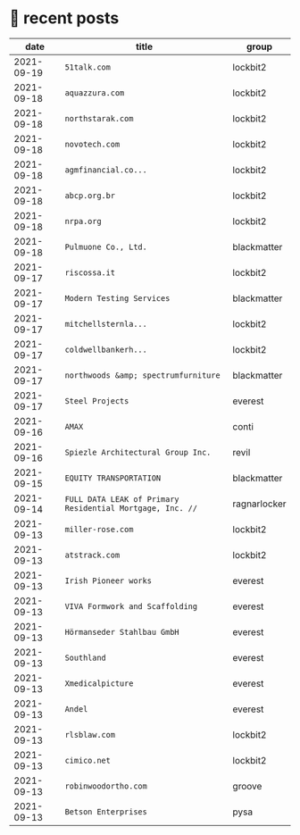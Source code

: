 # 📰 recent posts

| date | title | group |
|---|---|---|
| 2021-09-19 | `51talk.com ` | lockbit2 |
| 2021-09-18 | `aquazzura.com` | lockbit2 |
| 2021-09-18 | `northstarak.com ` | lockbit2 |
| 2021-09-18 | `novotech.com ` | lockbit2 |
| 2021-09-18 | `agmfinancial.co... ` | lockbit2 |
| 2021-09-18 | `abcp.org.br ` | lockbit2 |
| 2021-09-18 | `nrpa.org ` | lockbit2 |
| 2021-09-18 | `Pulmuone Co., Ltd.` | blackmatter |
| 2021-09-17 | `riscossa.it ` | lockbit2 |
| 2021-09-17 | `Modern Testing Services` | blackmatter |
| 2021-09-17 | `mitchellsternla... ` | lockbit2 |
| 2021-09-17 | `coldwellbankerh... ` | lockbit2 |
| 2021-09-17 | `northwoods &amp; spectrumfurniture` | blackmatter |
| 2021-09-17 | `Steel Projects` | everest |
| 2021-09-16 | `AMAX` | conti |
| 2021-09-16 | `Spiezle Architectural Group Inc.` | revil |
| 2021-09-15 | `EQUITY TRANSPORTATION` | blackmatter |
| 2021-09-14 | `FULL DATA LEAK of Primary Residential Mortgage, Inc. //` | ragnarlocker |
| 2021-09-13 | `miller-rose.com ` | lockbit2 |
| 2021-09-13 | `atstrack.com ` | lockbit2 |
| 2021-09-13 | `Irish Pioneer works` | everest |
| 2021-09-13 | `VIVA Formwork and Scaffolding` | everest |
| 2021-09-13 | `Hörmanseder Stahlbau GmbH` | everest |
| 2021-09-13 | `Southland` | everest |
| 2021-09-13 | `Xmedicalpicture` | everest |
| 2021-09-13 | `Andel` | everest |
| 2021-09-13 | `rlsblaw.com ` | lockbit2 |
| 2021-09-13 | `cimico.net ` | lockbit2 |
| 2021-09-13 | `robinwoodortho.com` | groove |
| 2021-09-13 | `Betson Enterprises` | pysa |
